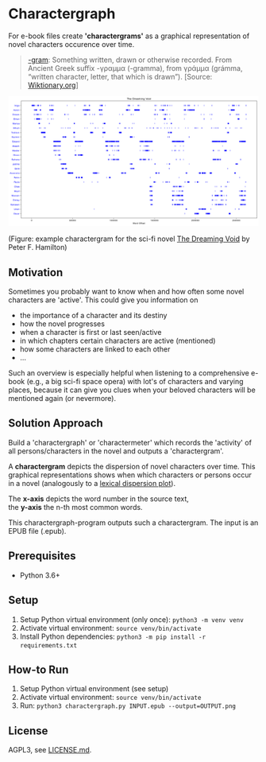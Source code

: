 # Charactergraph

For e-book files create **'charactergrams'** as a graphical representation of novel characters occurence over time.

> [-gram](https://en.wiktionary.org/wiki/-gram): Something written, drawn or otherwise recorded. From Ancient Greek suffix -γραμμα (-gramma), from γράμμα (grámma, “written character, letter, that which is drawn”). [Source: [Wiktionary.org](https://en.wiktionary.org/wiki/-gram#Etymology)]

![Charactergram Hamilton The Dreaming Void](doc/CharactergramHamiltonDreamingVoid.png)

(Figure: example charactergram for the sci-fi novel [The Dreaming Void](https://en.wikipedia.org/wiki/Void_Trilogy) by Peter F. Hamilton)

## Motivation

Sometimes you probably want to know when and how often some novel characters are 'active'.
This could give you information on

- the importance of a character and its destiny
- how the novel progresses
- when a character is first or last seen/active
- in which chapters certain characters are active (mentioned)
- how some characters are linked to each other
- ...

Such an overview is especially helpful when listening to a comprehensive e-book (e.g., a big sci-fi space opera) with lot's of characters and varying places, because it can give you clues when your beloved characters will be mentioned again (or nevermore).

## Solution Approach

Build a 'charactergraph' or 'charactermeter' which records the 'activity' of all persons/characters in the novel and outputs a 'charactergram'.

A **charactergram** depicts the dispersion of novel characters over time. This graphical representations shows when which characters or persons occur in a novel (analogously to a [lexical dispersion plot](https://duckduckgo.com/?t=canonical&q=lexical+dispersion+plot&iax=images&ia=images)).

The **x-axis** depicts the word number in the source text,  
the **y-axis** the n-th most common words.

This charactergraph-program outputs such a charactergram. The input is an EPUB file (.epub).

## Prerequisites

- Python 3.6+

## Setup

1. Setup Python virtual environment (only once):
   `python3 -m venv venv`
2. Activate virtual environment:
   `source venv/bin/activate`
3. Install Python dependencies:
   `python3 -m pip install -r requirements.txt`

## How-to Run

1. Setup Python virtual environment (see setup)
2. Activate virtual environment:
   `source venv/bin/activate`
3. Run:
   `python3 charactergraph.py INPUT.epub --output=OUTPUT.png`

## License

AGPL3, see [LICENSE.md](LICENSE.md).
